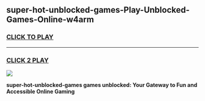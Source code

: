 
## super-hot-unblocked-games-Play-Unblocked-Games-Online-w4arm
<h3>
<a href="https://premium76.site?title=super-hot-unblocked-games&ref=24A">CLICK TO PLAY</a></h3>
<hr>

<h3>
<a href="https://premium76.site?title=super-hot-unblocked-games&ref=24A">CLICK 2 PLAY</a>
  
</h3>

<a href="https://premium76.site?title=super-hot-unblocked-games&ref=24A"><img src="https://clearcache.store/games.png"></a>


**super-hot-unblocked-games games unblocked: Your Gateway to Fun and Accessible Online Gaming**
